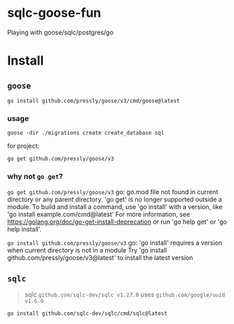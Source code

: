 # sqlc-goose-fun
Playing with goose/sqlc/postgres/go

# Install

## `goose`

```shell
go install github.com/pressly/goose/v3/cmd/goose@latest
```

### usage 

```shell
goose -dir ./migrations create create_database sql
```

for project:
```shell
go get github.com/pressly/goose/v3
```

### why not `go get`?

`go get github.com/pressly/goose/v3`
go: go.mod file not found in current directory or any parent directory.
	'go get' is no longer supported outside a module.
	To build and install a command, use 'go install' with a version,
	like 'go install example.com/cmd@latest'
	For more information, see https://golang.org/doc/go-get-install-deprecation
	or run 'go help get' or 'go help install'.

`go install github.com/pressly/goose/v3`
go: 'go install' requires a version when current directory is not in a module
	Try 'go install github.com/pressly/goose/v3@latest' to install the latest version

## `sqlc`

> sqlc `github.com/sqlc-dev/sqlc v1.27.0` uses `github.com/google/uuid v1.6.0`

```shell
go install github.com/sqlc-dev/sqlc/cmd/sqlc@latest
```
